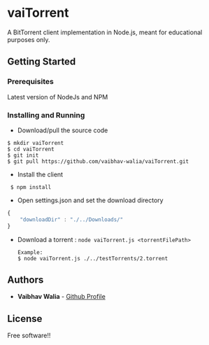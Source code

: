 # vaiTorrent

A BitTorrent client implementation in Node.js, meant for educational purposes only.

## Getting Started



### Prerequisites
Latest version of NodeJs and NPM


### Installing and Running 

 * Download/pull the source code
 
 ```
 $ mkdir vaiTorrent
 $ cd vaiTorrent
 $ git init
 $ git pull https://github.com/vaibhav-walia/vaiTorrent.git
```

* Install the client
 
```
 $ npm install
```


* Open settings.json and set the download directory
```javascript
{
    "downloadDir" : "./../Downloads/"
}
```

* Download a torrent : ```node vaiTorrent.js <torrentFilePath>```
    
    ```
    Example:
    $ node vaiTorrent.js ./../testTorrents/2.torrent
    ```


## Authors

* **Vaibhav Walia** - [Github Profile](https://github.com/vaibhav-walia)


## License

Free software!!
